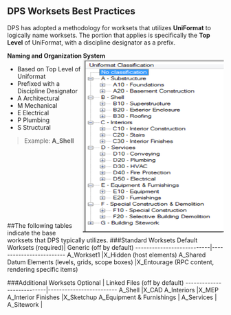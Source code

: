## DPS Worksets Best Practices

DPS has adopted a methodology for worksets that utilizes **UniFormat** to logically name worksets. The portion that applies is specifically the **Top Level** of UniFormat, with a discipline designator as a prefix.

**Naming and Organization System** <img align="right" src="images/01-uniformat.png">
* Based on Top Level of Uniformat
* Prefixed with a Discipline Designator
 * A Architectural
 * M Mechanical
 * E Electrical
 * P Plumbing
 * S Structural
>Example: **A_Shell**

<br>
<br>
<br>
<br>
<br>
<br>
<br>
<br>
<br>

##The following tables indicate the base worksets that DPS typically utilizes.
###Standard Worksets
Default Worksets (required)| Generic (off by default)
---------------------------|-------------------------
A_Workset1                 |X_Hidden (host elements)
A_Shared Datum Elements (levels, grids, scope boxes)   |X_Entourage (RPC content, rendering specific items)

###Additional Worksets
Optional                 | Linked Files (off by default)
---------------------------|-------------------------
A_Shell                |X_CAD
A_Interiors                |X_MEP
A_Interior Finishes                |X_Sketchup
A_Equipment & Furnishings                |
A_Services                 |
A_Sitework                 |
